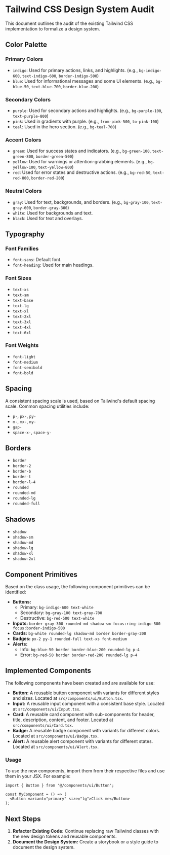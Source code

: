 # Tailwind CSS Design System Audit

This document outlines the audit of the existing Tailwind CSS implementation to formalize a design system.

## Color Palette

### Primary Colors
- `indigo`: Used for primary actions, links, and highlights. (e.g., `bg-indigo-600`, `text-indigo-600`, `border-indigo-500`)
- `blue`: Used for informational messages and some UI elements. (e.g., `bg-blue-50`, `text-blue-700`, `border-blue-200`)

### Secondary Colors
- `purple`: Used for secondary actions and highlights. (e.g., `bg-purple-100`, `text-purple-800`)
- `pink`: Used in gradients with purple. (e.g., `from-pink-500`, `to-pink-100`)
- `teal`: Used in the hero section. (e.g., `bg-teal-700`)

### Accent Colors
- `green`: Used for success states and indicators. (e.g., `bg-green-100`, `text-green-800`, `border-green-500`)
- `yellow`: Used for warnings or attention-grabbing elements. (e.g., `bg-yellow-100`, `text-yellow-800`)
- `red`: Used for error states and destructive actions. (e.g., `bg-red-50`, `text-red-800`, `border-red-200`)

### Neutral Colors
- `gray`: Used for text, backgrounds, and borders. (e.g., `bg-gray-100`, `text-gray-600`, `border-gray-300`)
- `white`: Used for backgrounds and text.
- `black`: Used for text and overlays.

## Typography

### Font Families
- `font-sans`: Default font.
- `font-heading`: Used for main headings.

### Font Sizes
- `text-xs`
- `text-sm`
- `text-base`
- `text-lg`
- `text-xl`
- `text-2xl`
- `text-3xl`
- `text-4xl`
- `text-6xl`

### Font Weights
- `font-light`
- `font-medium`
- `font-semibold`
- `font-bold`

## Spacing

A consistent spacing scale is used, based on Tailwind's default spacing scale. Common spacing utilities include:
- `p-`, `px-`, `py-`
- `m-`, `mx-`, `my-`
- `gap-`
- `space-x-`, `space-y-`

## Borders

- `border`
- `border-2`
- `border-b`
- `border-t`
- `border-l-4`
- `rounded`
- `rounded-md`
- `rounded-lg`
- `rounded-full`

## Shadows

- `shadow`
- `shadow-sm`
- `shadow-md`
- `shadow-lg`
- `shadow-xl`
- `shadow-2xl`

## Component Primitives

Based on the class usage, the following component primitives can be identified:

- **Buttons:**
  - Primary: `bg-indigo-600 text-white`
  - Secondary: `bg-gray-100 text-gray-700`
  - Destructive: `bg-red-500 text-white`
- **Inputs:** `border-gray-300 rounded-md shadow-sm focus:ring-indigo-500 focus:border-indigo-500`
- **Cards:** `bg-white rounded-lg shadow-md border border-gray-200`
- **Badges:** `px-2 py-1 rounded-full text-xs font-medium`
- **Alerts:**
  - Info: `bg-blue-50 border border-blue-200 rounded-lg p-4`
  - Error: `bg-red-50 border border-red-200 rounded-lg p-4`

## Implemented Components

The following components have been created and are available for use:

- **Button:** A reusable button component with variants for different styles and sizes. Located at `src/components/ui/Button.tsx`.
- **Input:** A reusable input component with a consistent base style. Located at `src/components/ui/Input.tsx`.
- **Card:** A reusable card component with sub-components for header, title, description, content, and footer. Located at `src/components/ui/Card.tsx`.
- **Badge:** A reusable badge component with variants for different colors. Located at `src/components/ui/Badge.tsx`.
- **Alert:** A reusable alert component with variants for different states. Located at `src/components/ui/Alert.tsx`.

### Usage

To use the new components, import them from their respective files and use them in your JSX. For example:

```tsx
import { Button } from '@/components/ui/Button';

const MyComponent = () => (
  <Button variant="primary" size="lg">Click me</Button>
);
```

## Next Steps

1.  **Refactor Existing Code:** Continue replacing raw Tailwind classes with the new design tokens and reusable components.
2.  **Document the Design System:** Create a storybook or a style guide to document the design system.